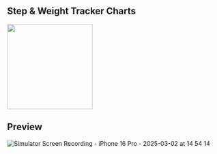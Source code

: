 ## Step & Weight Tracker Charts

<img src=https://github.com/user-attachments/assets/62ed7bb1-9c49-4379-9385-cc6a8c439e87 width="200" height="200">

## Preview

![Simulator Screen Recording - iPhone 16 Pro - 2025-03-02 at 14 54 14](https://github.com/user-attachments/assets/e1106648-ea99-44c8-ad99-5795dd68163a)
